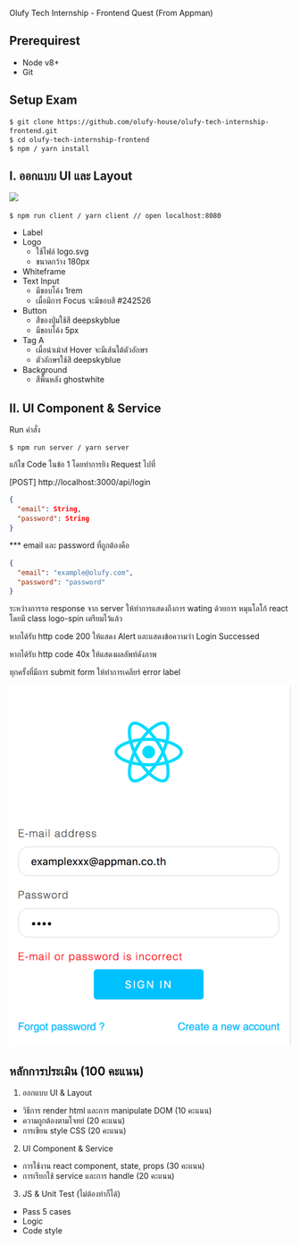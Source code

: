 Olufy Tech Internship - Frontend Quest (From Appman)

## Prerequirest

- Node v8+
- Git

## Setup Exam

```
$ git clone https://github.com/olufy-house/olufy-tech-internship-frontend.git
$ cd olufy-tech-internship-frontend
$ npm / yarn install
```

## I. ออกแบบ UI และ Layout

![](screenshots/ui-layout.gif)

```
$ npm run client / yarn client // open localhost:8080
```

- Label
- Logo
  - ใช้ไฟล์ logo.svg
  - ขนาดกว้าง 180px
- Whiteframe
- Text Input
  - มีขอบโค้ง 1rem
  - เมื่อมีการ Focus จะมีขอบสี #242526
- Button
  - สีของปุ่มใช้สี deepskyblue
  - มีขอบโค้ง 5px
- Tag A
  - เมื่อนำเม้าส์ Hover จะมีเส้นใต้ตัวอักษร
  - ตัวอักษรใช้สี deepskyblue
- Background
  - สีพื้นหลัง ghostwhite

## II. UI Component & Service

Run คำสั่ง

```
$ npm run server / yarn server
```

แก้ไข Code ในข้อ 1 โดยทำการยิง Request ไปที่

[POST] http://localhost:3000/api/login

```json
{
  "email": String,
  "password": String
}
```

\*\*\* email และ password ที่ถูกต้องคือ

```json
{
  "email": "example@olufy.com",
  "password": "password"
}
```

ระหว่างการรอ response จาก server ให้ทำการแสดงถึงการ wating ด้วยการ หมุนโลโก้ react โดยมี class logo-spin เตรียมไว้แล้ว

หากได้รับ http code 200 ให้แสดง Alert และแสดงข้อความว่า Login Successed

หากได้รับ http code 40x ให้แสดงผลลัพท์ดังภาพ

ทุกครั้งที่มีการ submit form ให้ทำการเคลียร์ error label

![](screenshots/login-error.png)

## หลักการประเมิน (100 คะแนน)

1. ออกแบบ UI & Layout

- วิธีการ render html และการ manipulate DOM (10 คะแนน)
- ความถูกต้องตามโจทย์ (20 คะแนน)
- การเขียน style CSS (20 คะแนน)

2. UI Component & Service

- การใช้งาน react component, state, props (30 คะแนน)
- การเรียกใช้ service และการ handle (20 คะแนน)

3. JS & Unit Test (ไม่ต้องทำก็ได้)

- Pass 5 cases
- Logic
- Code style
